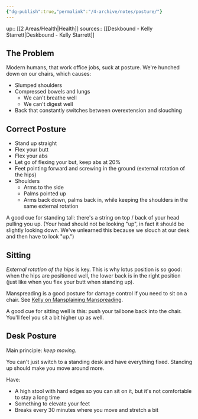 ```yaml
---
{"dg-publish":true,"permalink":"/4-archive/notes/posture/"}
---
```


up:: [[2 Areas/Health\|Health]]
sources:: [[Deskbound - Kelly Starrett\|Deskbound - Kelly Starrett]]

## The Problem
Modern humans, that work office jobs, suck at posture. We're hunched down on our chairs, which causes:
- Slumped shoulders
- Compressed bowels and lungs
	- We can't breathe well
	- We can't digest well
- Back that constantly switches between overextension and slouching

## Correct Posture
- Stand up straight
- Flex your butt
- Flex your abs
- Let go of flexing your but, keep abs at 20%
- Feet pointing forward and screwing in the ground (external rotation of the hips)
- Shoulders
	- Arms to the side
	- Palms pointed up
	- Arms back down, palms back in, while keeping the shoulders in the same external rotation

A good cue for standing tall: there's a string on top / back of your head pulling you up. (Your head should not be looking "up", in fact it should be slightly looking down. We've unlearned this because we slouch at our desk and then have to look "up.")

## Sitting
*External rotation of the hips* is key. This is why lotus position is so good: when the hips are positioned well, the lower back is in the right position (just like when you flex your butt when standing up).

Manspreading is a good posture for damage control if you need to sit on a chair. See [Kelly on Mansplaining Manspreading](https://www.youtube.com/watch?v=NoYu58tp3wc).

A good cue for sitting well is this: push your tailbone back into the chair. You'll feel you sit a bit higher up as well.

## Desk Posture
Main principle: *keep moving*.

You can't just switch to a standing desk and have everything fixed. Standing up should make you move around more.

Have:
- A high stool with hard edges so you can sit on it, but it's not comfortable to stay a long time
- Something to elevate your feet
- Breaks every 30 minutes where you move and stretch a bit
